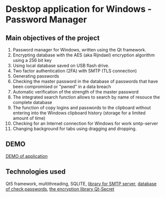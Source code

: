 # Desktop application for Windows - Password Manager

## Main objectives of the project
1. Password manager for Windows, written using the Qt framework.
2. Encrypting database with the AES (aka Rijndael) encryption algorithm using a 256 bit key
3. Using local database saved on USB flash drive.
4. Two factor authentication (2FA) with SMTP (TLS connection)
5. Generating passwords
6. Checking the master password in the database of passwords that have been compromised or "pwned" in a data breach
7. Automatic verification of the strength of the master password
8. The integrated search function allows to search by name of resouce the complete database
9. The function of copy logins and passwords to the clipboard without entering into the Windows clipboard history (storage for a limited amount of time)
10. Checking for an Internet connection for Windows for work smtp-server
11. Changing background for tabs using dragging and dropping. 


## DEMO
[DEMO of application](/video_description_of_app.mp4)


## Technologies used
Qt5 framework, multithreading, SQLITE, [library for SMTP server](https://github.com/bluetiger9/SmtpClient-for-Qt), [database of  check passwords](https://haveibeenpwned.com), [the encryption library Qt-Secret](https://github.com/QuasarApp/Qt-Secret)

